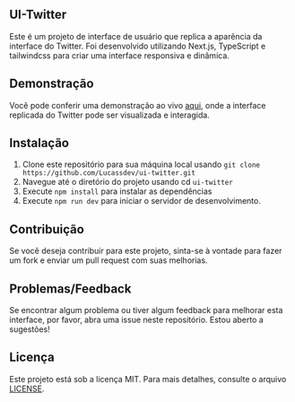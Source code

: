 ## UI-Twitter
Este é um projeto de interface de usuário que replica a aparência da interface do Twitter. Foi desenvolvido utilizando Next.js, TypeScript e tailwindcss para criar uma interface responsiva e dinâmica.

## Demonstração
Você pode conferir uma demonstração ao vivo [aqui](https://ui-twitter-9wufqbbfr-lucassdev.vercel.app/), onde a interface replicada do Twitter pode ser visualizada e interagida.

## Instalação
1. Clone este repositório para sua máquina local usando `git clone https://github.com/Lucassdev/ui-twitter.git`
2. Navegue até o diretório do projeto usando cd `ui-twitter`
3. Execute `npm install` para instalar as dependências
4. Execute `npm run dev` para iniciar o servidor de desenvolvimento.

## Contribuição
Se você deseja contribuir para este projeto, sinta-se à vontade para fazer um fork e enviar um pull request com suas melhorias.

## Problemas/Feedback
Se encontrar algum problema ou tiver algum feedback para melhorar esta interface, por favor, abra uma issue neste repositório. Estou aberto a sugestões!

## Licença
Este projeto está sob a licença MIT. Para mais detalhes, consulte o arquivo [LICENSE](https://github.com/Lucassdev/ui-twitter/blob/master/LICENSE).
